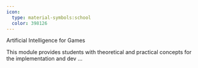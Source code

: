 ```yaml
---
icon:
  type: material-symbols:school
  color: 398126
---
```


Artificial Intelligence for Games

This module provides students with theoretical and practical concepts for the implementation and dev ... 
